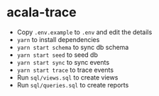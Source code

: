 # acala-trace

- Copy `.env.example` to `.env` and edit the details
- `yarn` to install dependencies
- `yarn start schema` to sync db schema
- `yarn start seed` to seed db
- `yarn start sync` to sync events
- `yarn start trace` to trace events
- Run `sql/views.sql` to create views
- Run `sql/queries.sql` to create reports
